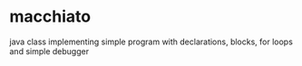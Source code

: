 # macchiato
java class implementing simple program with declarations, blocks,
for loops and simple debugger

